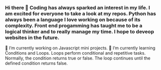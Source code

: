 ### Hi there 👋 Coding has always sparked an interest in my life. I am excited for everyone to take a look at my repos. Python has always been a language I love working on because of its complexity. Front end progamming has taught me to be a logical thinker and to really manage my time. I hope to deveop websites in the future.  




 🔭 I’m currently working on Javascript mini projects.
 🌱 I’m currently learning Conditions and Loops. Loops perform conditional and repetitive tasks. Normally, the condition returns true or false. The loop continues until the defined condition returns false.


